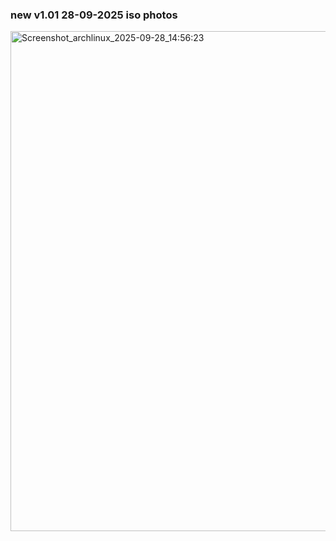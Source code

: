 


### new v1.01 28-09-2025 iso photos

<img width="1280" height="800" alt="Screenshot_archlinux_2025-09-28_14:56:23" src="https://github.com/user-attachments/assets/bd14964a-23ec-4b14-9b14-b0d27c05c623" />

